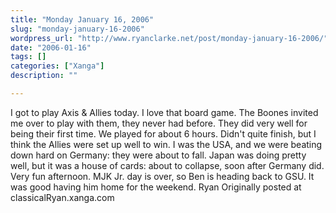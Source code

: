 ```yaml
---
title: "Monday January 16, 2006"
slug: "monday-january-16-2006"
wordpress_url: "http://www.ryanclarke.net/post/monday-january-16-2006/"
date: "2006-01-16"
tags: []
categories: ["Xanga"]
description: ""

---
```


I got to play Axis & Allies today. I love that board game. The Boones invited me over to play with them, they never had before. They did very well for being their first time. We played for about 6 hours. Didn't quite finish, but I think the Allies were set up well to win. I was the USA, and we were beating down hard on Germany: they were about to fall. Japan was doing pretty well, but it was a house of cards: about to collapse, soon after Germany did. Very fun afternoon.
 MJK Jr. day is over, so Ben is heading back to GSU. It was good having him home for the weekend.
 Ryan
Originally posted at classicalRyan.xanga.com
